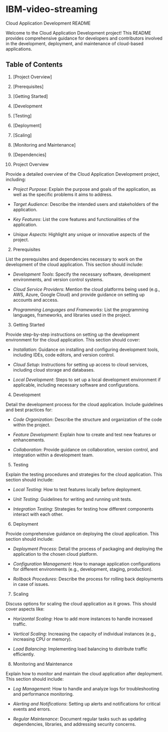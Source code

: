 # IBM-video-streaming

 Cloud Application Development README

Welcome to the Cloud Application Development project! This README provides comprehensive guidance for developers and contributors involved in the development, deployment, and maintenance of cloud-based applications.

## Table of Contents
1. [Project Overview]
2. [Prerequisites]
3. [Getting Started]
4. [Development
5. [Testing]
6. [Deployment]
7. [Scaling]
8. [Monitoring and Maintenance]
9. [Dependencies]


 1. Project Overview

Provide a detailed overview of the Cloud Application Development project, including:

- *Project Purpose*: Explain the purpose and goals of the application, as well as the specific problems it aims to address.

- *Target Audience*: Describe the intended users and stakeholders of the application.

- *Key Features*: List the core features and functionalities of the application.

- *Unique Aspects*: Highlight any unique or innovative aspects of the project.

 2. Prerequisites

List the prerequisites and dependencies necessary to work on the development of the cloud application. This section should include:

- *Development Tools*: Specify the necessary software, development environments, and version control systems.

- *Cloud Service Providers*: Mention the cloud platforms being used (e.g., AWS, Azure, Google Cloud) and provide guidance on setting up accounts and access.

- *Programming Languages and Frameworks*: List the programming languages, frameworks, and libraries used in the project.

 3. Getting Started

Provide step-by-step instructions on setting up the development environment for the cloud application. This section should cover:

- *Installation*: Guidance on installing and configuring development tools, including IDEs, code editors, and version control.

- *Cloud Setup*: Instructions for setting up access to cloud services, including cloud storage and databases.

- *Local Development*: Steps to set up a local development environment if applicable, including necessary software and configurations.

 4. Development

Detail the development process for the cloud application. Include guidelines and best practices for:

- *Code Organization*: Describe the structure and organization of the code within the project.

- *Feature Development*: Explain how to create and test new features or enhancements.

- *Collaboration*: Provide guidance on collaboration, version control, and integration within a development team.

 5. Testing

Explain the testing procedures and strategies for the cloud application. This section should include:

- *Local Testing*: How to test features locally before deployment.

- *Unit Testing*: Guidelines for writing and running unit tests.

- *Integration Testing*: Strategies for testing how different components interact with each other.

 6. Deployment

Provide comprehensive guidance on deploying the cloud application. This section should include:

- *Deployment Process*: Detail the process of packaging and deploying the application to the chosen cloud platform.

- *Configuration Management*: How to manage application configurations for different environments (e.g., development, staging, production).

- *Rollback Procedures*: Describe the process for rolling back deployments in case of issues.

 7. Scaling

Discuss options for scaling the cloud application as it grows. This should cover aspects like:

- *Horizontal Scaling*: How to add more instances to handle increased traffic.

- *Vertical Scaling*: Increasing the capacity of individual instances (e.g., increasing CPU or memory).

- *Load Balancing*: Implementing load balancing to distribute traffic efficiently.

 8. Monitoring and Maintenance

Explain how to monitor and maintain the cloud application after deployment. This section should include:

- *Log Management*: How to handle and analyze logs for troubleshooting and performance monitoring.

- *Alerting and Notifications*: Setting up alerts and notifications for critical events and errors.

- *Regular Maintenance*: Document regular tasks such as updating dependencies, libraries, and addressing security concerns.

